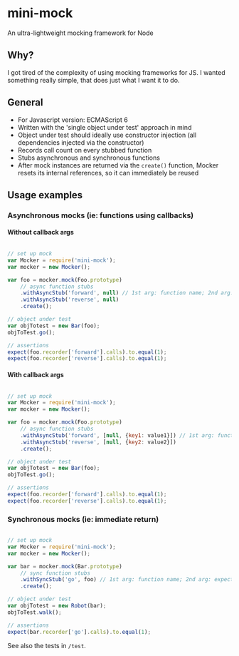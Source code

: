 # mini-mock
An ultra-lightweight mocking framework for Node

## Why?
I got tired of the complexity of using mocking frameworks for JS. I wanted something really simple, that does
just what I want it to do.

## General
- For Javascript version: ECMAScript 6
- Written with the 'single object under test' approach in mind
- Object under test should ideally use constructor injection (all dependencies injected via the constructor)
- Records call count on every stubbed function
- Stubs asynchronous and synchronous functions
- After mock instances are returned via the `create()` function, Mocker resets its internal references, so it can immediately be reused

## Usage examples

### Asynchronous mocks (ie: functions using callbacks)

#### Without callback args

```javascript

// set up mock
var Mocker = require('mini-mock');
var mocker = new Mocker();

var foo = mocker.mock(Foo.prototype)
    // async function stubs
    .withAsyncStub('forward', null) // 1st arg: function name; 2nd arg: callback arguments (null in this case)
    .withAsyncStub('reverse', null)
    .create();

// object under test
var objTotest = new Bar(foo);
objToTest.go();

// assertions
expect(foo.recorder['forward'].calls).to.equal(1);
expect(foo.recorder['reverse'].calls).to.equal(1);

```

#### With callback args

```javascript

// set up mock
var Mocker = require('mini-mock');
var mocker = new Mocker();

var foo = mocker.mock(Foo.prototype)
    // async function stubs
    .withAsyncStub('forward', [null, {key1: value1}]) // 1st arg: function name; 2nd arg: callback arguments (null error; object result)
    .withAsyncStub('reverse', [null, {key2: value2}])
    .create();

// object under test
var objTotest = new Bar(foo);
objToTest.go();

// assertions
expect(foo.recorder['forward'].calls).to.equal(1);
expect(foo.recorder['reverse'].calls).to.equal(1);

```

### Synchronous mocks (ie: immediate return)

```javascript

// set up mock
var Mocker = require('mini-mock');
var mocker = new Mocker();

var bar = mocker.mock(Bar.prototype)
    // sync function stubs
    .withSyncStub('go', foo) // 1st arg: function name; 2nd arg: expected result
    .create();

// object under test
var objTotest = new Robot(bar);
objToTest.walk();

// assertions
expect(bar.recorder['go'].calls).to.equal(1);

```

See also the tests in `/test`.